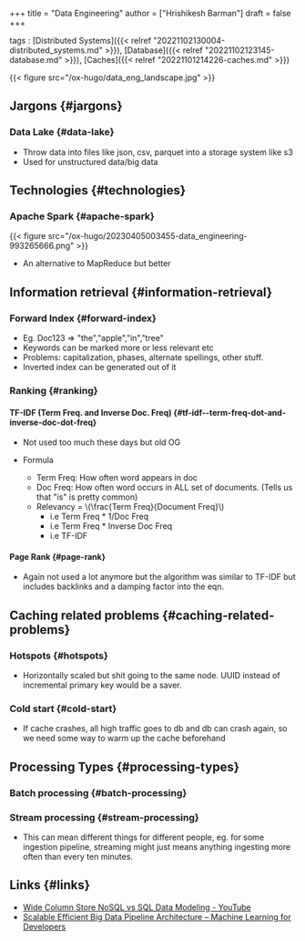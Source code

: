+++
title = "Data Engineering"
author = ["Hrishikesh Barman"]
draft = false
+++

tags
: [Distributed Systems]({{< relref "20221102130004-distributed_systems.md" >}}), [Database]({{< relref "20221102123145-database.md" >}}), [Caches]({{< relref "20221101214226-caches.md" >}})

{{< figure src="/ox-hugo/data_eng_landscape.jpg" >}}


## Jargons {#jargons}


### Data Lake {#data-lake}

-   Throw data into files like json, csv, parquet into a storage system like s3
-   Used for unstructured data/big data


## Technologies {#technologies}


### Apache Spark {#apache-spark}

{{< figure src="/ox-hugo/20230405003455-data_engineering-993265666.png" >}}

-   An alternative to MapReduce but better


## Information retrieval {#information-retrieval}


### Forward Index {#forward-index}

-   Eg. Doc123 =&gt; "the","apple","in","tree"
-   Keywords can be marked more or less relevant etc
-   Problems: capitalization, phases, alternate spellings, other stuff.
-   Inverted index can be generated out of it


### Ranking {#ranking}


#### TF-IDF (Term Freq. and Inverse Doc. Freq) {#tf-idf--term-freq-dot-and-inverse-doc-dot-freq}

-   Not used too much these days but old OG

<!--list-separator-->

-  Formula

    -   Term Freq: How often word appears in doc
    -   Doc Freq: How often word occurs in ALL set of documents. (Tells us that "is" is pretty common)
    -   Relevancy =  \\(\frac{Term Freq}{Document Freq}\\)
        -   i.e Term Freq \* 1/Doc Freq
        -   i.e Term Freq \* Inverse Doc Freq
        -   i.e TF-IDF


#### Page Rank {#page-rank}

-   Again not used a lot anymore but the algorithm was similar to TF-IDF but includes backlinks and a damping factor into the eqn.


## Caching related problems {#caching-related-problems}


### Hotspots {#hotspots}

-   Horizontally scaled but shit going to the same node. UUID instead of incremental primary key would be a saver.


### Cold start {#cold-start}

-   If cache crashes, all high traffic goes to db and db can crash again, so we need some way to warm up the cache beforehand


## Processing Types {#processing-types}


### Batch processing {#batch-processing}


### Stream processing {#stream-processing}

-   This can mean different things for different people, eg. for some ingestion pipeline, streaming might just means anything ingesting more often than every ten minutes.


## Links {#links}

-   [Wide Column Store NoSQL vs SQL Data Modeling - YouTube](https://www.youtube.com/watch?v=bTEfRmdBq7I&t=457s)
-   [Scalable Efficient Big Data Pipeline Architecture – Machine Learning for Developers](https://www.ml4devs.com/articles/scalable-efficient-big-data-analytics-machine-learning-pipeline-architecture-on-cloud/)

